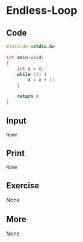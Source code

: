 # Endless-Loop

## Code

```C
#include <stdio.h>

int main(void)
{
	int x = 0;
	while (1) {
		x = x + 1;
	}

	return 0;
}
```

## Input

`None`

## Print

`None`

## Exercise

None

## More

None
